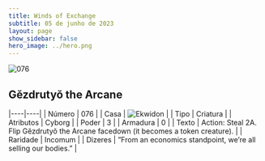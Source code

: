 ```yaml
---
title: Winds of Exchange
subtitle: 05 de junho de 2023
layout: page
show_sidebar: false
hero_image: ../hero.png
---
```


![076](https://mastervault-storage-prod.s3.amazonaws.com/media/card_front/en/600_076_76aa23d1a036_en.png)


## Gĕzdrutyŏ the Arcane

|----|----|
| Número | 076 |
| Casa | ![Ekwidon](https://archonarcana.com/images/thumb/3/31/Ekwidon.png/25px-Ekwidon.png "Ekwidon") |
| Tipo | Criatura |
| Atributos | Cyborg |
| Poder | 3 |
| Armadura | 0 |
| Texto | Action: Steal 2A. Flip Gĕzdrutyŏ the Arcane facedown (it becomes a token creature).  |
| Raridade | Incomum |
| Dizeres | ”From an economics standpoint, we’re all selling our bodies.”   |
